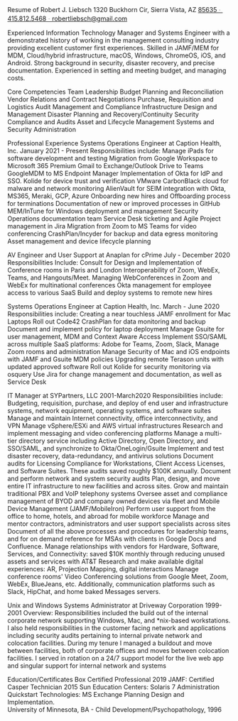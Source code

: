 Resume of Robert J. Liebsch
1320 Buckhorn Cir, Sierra Vista, AZ 85635ᆞ415.812.5468ᆞrobertliebsch@gmail.com

Experienced Information Technology Manager and Systems Engineer with a demonstrated history of working in the management consulting industry providing excellent customer first experiences. Skilled in JAMF/MEM for MDM, Cloud/hybrid infrastructure, macOS, Windows, ChromeOS, iOS, and Android. Strong background in security, disaster recovery, and precise documentation. Experienced in setting and meeting budget, and managing costs.


Core Competencies
Team Leadership
Budget Planning and Reconciliation
Vendor Relations and Contract Negotiations
Purchase, Requisition and Logistics
Audit Management and Compliance
Infrastructure Design and Management
Disaster Planning and Recovery/Continuity
Security Compliance and Audits
Asset and Lifecycle Management
Systems and Security Administration


Professional Experience
Systems Operations Engineer at Caption Health, Inc.		January 2021  - Present
Responsibilities include: 
Manage iPads for software development and testing
Migration from Google Workspace to Microsoft 365 Premium
Gmail to Exchange/Outlook
Drive to Teams
GoogleMDM to MS Endpoint Manager
Implementation of Okta for IdP and SSO.
Kolide for device trust and verification
VMware CarbonBlack cloud for malware and network monitoring
AlienVault for SEIM integration with Okta, MS365, Meraki, GCP, Azure
Onboarding new hires and Offboarding process for terminations
Documentation of new or improved processes in GitHub
MEM/InTune for Windows deployment and management
Security Operations documentation team
Service Desk ticketing and Agile Project management in Jira
Migration from Zoom to MS Teams for video conferencing
CrashPlan/Incyder for backup and data egress monitoring
Asset management and device lifecycle planning

AV Engineer and User Support at Anaplan for cPrime			July - December 2020
Responsibilities Include: 
Consult for Design and Implementation of Conference rooms in Paris and London
Interoperability of Zoom, WebEx, Teams, and Hangouts/Meet.
Managing WebConferences in Zoom and WebEx for multinational conferences
Okta management for employee access to various SaaS
Build and deploy systems to remote new hires


Systems Operations Engineer at Caption Health, Inc.			March - June 2020
Responsibilities include: 
Creating a near touchless JAMF enrollment for Mac Laptops
Roll out Code42 CrashPlan for data monitoring and backup
Document and implement policy for laptop deployment
Manage Gsuite for user management, MDM and Context Aware Access
Implement SSO/SAML across multiple SaaS platforms: Adobe for Teams, Zoom, Slack, 
Manage Zoom rooms and administration
Manage Security of Mac and iOS endpoints with JAMF and Gsuite MDM policies
Upgrading remote Terason units with updated approved software
Roll out Kolide for security monitoring via osquery
Use Jira for change management and documentation, as well as Service Desk

IT Manager at SYPartners, LLC 						2001-March2020
Responsibilities include:
Budgeting, requisition, purchase, and deploy of end user and infrastructure systems,
network equipment, operating systems, and software suites
Manage and maintain Internet connectivity, office interconnectivity, and VPN
Manage vSphere/ESXi and AWS virtual infrastructures
Research and implement messaging and  video conferencing platforms 
Manage a multi-tier directory service including Active Directory, Open Directory, and SSO/SAML, and synchronize to Okta/OneLogin/Gsuite
Implement and test disaster recovery, data-redundancy, and antivirus solutions
Document audits for Licensing Compliance for Workstations, Client Access Licenses, and Software Suites. These audits saved roughly $100K annually.
Document and perform network and system security audits 
Plan, design, and move entire IT infrastructure to new facilities and across sites. 
Grow and maintain traditional PBX and VoIP telephony systems
Oversee asset and compliance management of BYOD and company owned devices via fleet and Mobile Device Management (JAMF/MobileIron)
Perform user support from the office to home, hotels, and abroad for mobile workforce
Manage and mentor contractors, administrators and user support specialists across sites
Document of all the above processes and procedures for leadership teams, and for on
demand reference for MSAs with clients in Google Docs and Confluence.
Manage relationships with vendors for Hardware, Software, Services, and Connectivity: saved $10K monthly through reducing unused assets and services with AT&T
Research and make available digital experiences: AR, Projection Mapping, digital interactions
Manage conference rooms' Video Conferencing solutions from Google Meet, Zoom, WebEx, BlueJeans, etc. Additionally, communication platforms such as Slack, HipChat, and home baked Messages servers.

Unix and Windows Systems Administrator at Driveway Corporation 		      1999-2001
Overview: 
Responsibilities included the build out of the internal corporate network supporting Windows, Mac, and *nix-based workstations. I also held responsibilities in the customer facing network and applications including security audits pertaining to internal private network and colocation facilities. During my tenure I managed a buildout and move between facilities, both of corporate offices and moves between colocation facilities. I served in rotation on a 24/7 support model for the live web app and singular support for internal network and systems

Education/Certificates
Box Certified Professional 2019
JAMF: Certified Casper Technician 2015
Sun Education Centers: Solaris 7 Administration
Quickstart Technologies: MS Exchange Planning Design and Implementation.                                               
University of Minnesota, BA - Child Development/Psychopathology, 1996


